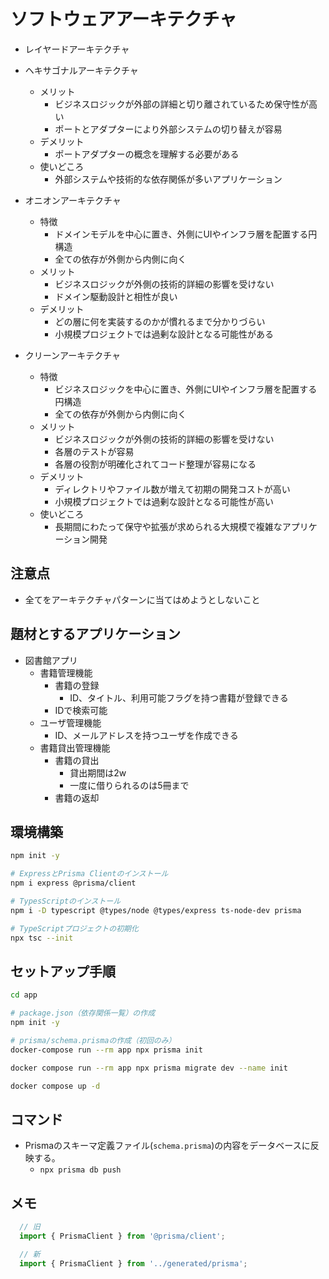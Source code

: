 # ソフトウェアアーキテクチャ

- レイヤードアーキテクチャ

- ヘキサゴナルアーキテクチャ
  - メリット
    - ビジネスロジックが外部の詳細と切り離されているため保守性が高い
    - ポートとアダプターにより外部システムの切り替えが容易
  - デメリット
    - ポートアダプターの概念を理解する必要がある
  - 使いどころ
    - 外部システムや技術的な依存関係が多いアプリケーション

- オニオンアーキテクチャ
  - 特徴
    - ドメインモデルを中心に置き、外側にUIやインフラ層を配置する円構造
    - 全ての依存が外側から内側に向く
  - メリット
    - ビジネスロジックが外側の技術的詳細の影響を受けない
    - ドメイン駆動設計と相性が良い
  - デメリット
    - どの層に何を実装するのかが慣れるまで分かりづらい
    - 小規模プロジェクトでは過剰な設計となる可能性がある

- クリーンアーキテクチャ
  - 特徴
    - ビジネスロジックを中心に置き、外側にUIやインフラ層を配置する円構造
    - 全ての依存が外側から内側に向く
  - メリット
    - ビジネスロジックが外側の技術的詳細の影響を受けない
    - 各層のテストが容易
    - 各層の役割が明確化されてコード整理が容易になる
  - デメリット
    - ディレクトリやファイル数が増えて初期の開発コストが高い
    - 小規模プロジェクトでは過剰な設計となる可能性が高い
  - 使いどころ
    - 長期間にわたって保守や拡張が求められる大規模で複雑なアプリケーション開発

## 注意点

- 全てをアーキテクチャパターンに当てはめようとしないこと


## 題材とするアプリケーション

- 図書館アプリ
  - 書籍管理機能
    - 書籍の登録
      - ID、タイトル、利用可能フラグを持つ書籍が登録できる
    - IDで検索可能
  - ユーザ管理機能
    - ID、メールアドレスを持つユーザを作成できる
  - 書籍貸出管理機能
    - 書籍の貸出
      - 貸出期間は2w
      - 一度に借りられるのは5冊まで
    - 書籍の返却

## 環境構築

``` bash
npm init -y

# ExpressとPrisma Clientのインストール
npm i express @prisma/client

# TypesScriptのインストール
npm i -D typescript @types/node @types/express ts-node-dev prisma

# TypeScriptプロジェクトの初期化
npx tsc --init

```

## セットアップ手順

``` bash
cd app

# package.json（依存関係一覧）の作成
npm init -y

# prisma/schema.prismaの作成（初回のみ）
docker-compose run --rm app npx prisma init

docker compose run --rm app npx prisma migrate dev --name init

docker compose up -d
```

## コマンド

- Prismaのスキーマ定義ファイル(`schema.prisma`)の内容をデータベースに反映する。
  - `npx prisma db push`

## メモ

``` typescript
  // 旧
  import { PrismaClient } from '@prisma/client';

  // 新
  import { PrismaClient } from '../generated/prisma';
```